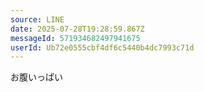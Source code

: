 ```yaml
---
source: LINE
date: 2025-07-28T19:28:59.867Z
messageId: 571934682497941675
userId: Ub72e0555cbf4df6c5440b4dc7993c71d
---
```


お腹いっぱい